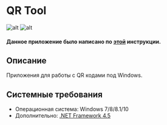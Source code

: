 # QR Tool
![alt](https://i.imgur.com/5NM3GkR.png) ![alt](https://imgur.com/a/2UO3ipV)
#### Данное приложение было написано по [этой](https://vscode.ru/prog-lessons/qr-kod-na-c-sharp.html) инструкции.
## Описание
Приложения для работы с QR кодами под Windows.
## Системные требования
* Операционная система: Windows 7/8/8.1/10
* Дополнительно: [.NET Framework 4.5](https://www.microsoft.com/ru-ru/download/details.aspx?id=30653)
